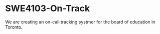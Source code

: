 # SWE4103-On-Track
We are creating an on-call tracking systmer for the board of education in Toronto. 
